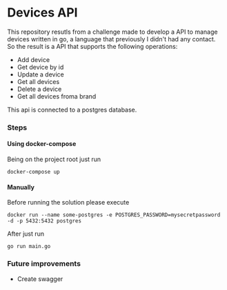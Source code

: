 # Devices API

This repository resutls from a challenge made to develop a API to manage devices written in go, a language that previously I didn't had any contact. 
So the result is a API that supports the following operations:

 - Add device
 - Get device by id
 - Update a device
 - Get all devices
 - Delete a device
 - Get all devices froma brand

This api is connected to a postgres database.

### Steps
#### Using docker-compose
Being on the project root just run

    docker-compose up

#### Manually
Before running the solution please execute

    docker run --name some-postgres -e POSTGRES_PASSWORD=mysecretpassword -d -p 5432:5432 postgres

After just run

    go run main.go

### Future improvements

 - Create swagger 